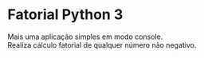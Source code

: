# Fatorial Python 3

Mais uma aplicação simples em modo console.<br />
Realiza cálculo fatorial de qualquer número não negativo.
